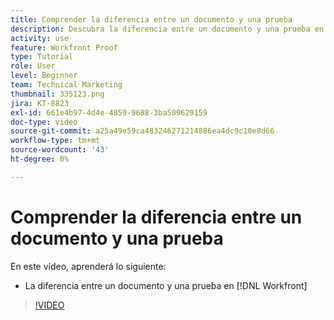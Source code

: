 ```yaml
---
title: Comprender la diferencia entre un documento y una prueba
description: Descubra la diferencia entre un documento y una prueba en [!DNL  Workfront].
activity: use
feature: Workfront Proof
type: Tutorial
role: User
level: Beginner
team: Technical Marketing
thumbnail: 335123.png
jira: KT-8823
exl-id: 661e4b97-4d4e-4859-9688-3ba509629159
doc-type: video
source-git-commit: a25a49e59ca483246271214886ea4dc9c10e8d66
workflow-type: tm+mt
source-wordcount: '43'
ht-degree: 0%

---
```


# Comprender la diferencia entre un documento y una prueba

En este vídeo, aprenderá lo siguiente:

* La diferencia entre un documento y una prueba en [!DNL Workfront]

>[!VIDEO](https://video.tv.adobe.com/v/335123/?quality=12&learn=on)

